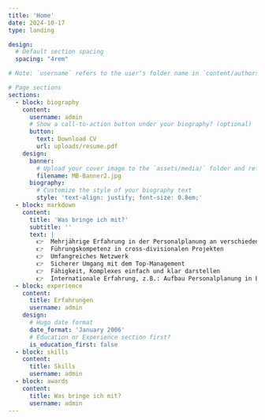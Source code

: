 ```yaml
---
title: 'Home'
date: 2024-10-17
type: landing

design:
  # Default section spacing
  spacing: "4rem"

# Note: `username` refers to the user's folder name in `content/authors/`

# Page sections
sections:
  - block: biography
    content:
      username: admin
      # Show a call-to-action button under your biography? (optional)
      button:
        text: Download CV
        url: uploads/resume.pdf
    design:
      banner:
        # Upload your cover image to the `assets/media/` folder and reference it here
        filename: MB-Banner2.jpg
      biography:
        # Customize the style of your biography text
        style: 'text-align: justify; font-size: 0.8em;'
  - block: markdown
    content:
      title: 'Was bringe ich mit?'
      subtitle: ''
      text: |
        👉  Mehrjährige Erfahrung in der Personalplanung an verschiedenen Standorten >
        👉  Führungskompetenz in cross-divisionalen Projekten
        👉  Umfangreiches Netzwerk
        👉  Sicherer Umgang mit dem Top-Management
        👉  Fähigkeit, Komplexes einfach und klar darstellen 
        👉  Internationale Erfahrung, z.B.: Aufbau Personalplanung in East London
  - block: experience
    content:
      title: Erfahrungen
      username: admin
    design:
      # Hugo date format
      date_format: 'January 2006'
      # Education or Experience section first?
      is_education_first: false
  - block: skills
    content:
      title: Skills
      username: admin
  - block: awards
    content:
      title: Was bringe ich mit?
      username: admin   
---
```



